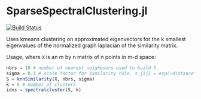 # SparseSpectralClustering.jl

[![Build Status](https://github.com/rwhebell/SparseSpectralClustering.jl/actions/workflows/CI.yml/badge.svg?branch=master)](https://github.com/rwhebell/SparseSpectralClustering.jl/actions/workflows/CI.yml?query=branch%3Amaster)

Uses kmeans clustering on approximated eigenvectors for the k smallest eigenvalues of the normalized graph laplacian of the similarity matrix.

Usage, where `X` is an m by n matrix of n points in m-d space:
```julia
nbrs = 10 # number of nearest neighbours used to build S
sigma = 0.1 # scale factor for similarity rule, s_{ij} = exp(-distance^2/sigma^2)
S = knnSimilarity(X, nbrs, sigma)
k = 5 # number of clusters
idxs = spectralcluster(S, k)
```
